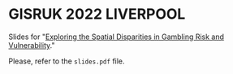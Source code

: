 # GISRUK 2022 LIVERPOOL

Slides for "[Exploring the Spatial Disparities in Gambling Risk and Vulnerability](https://zenodo.org/records/6407146#.Yk9q_ZrMK3J)."

Please, refer to the `slides.pdf` file.
